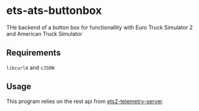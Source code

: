 # ets-ats-buttonbox
THe backend of a button box for functionallity with Euro Truck Simulator 2 and American Truck Simulator
## Requirements
`libcurl4` and `cJSON`
## Usage
This program relies on the rest api from [ets2-telemetry-server](https://github.com/Funbit/ets2-telemetry-server).